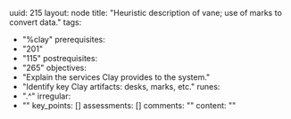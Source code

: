 uuid: 215
layout: node
title: "Heuristic description of vane; use of marks to convert data."
tags:
 - "%clay"
prerequisites:
  - "201"
  - "115"
postrequisites:
  - "265"
objectives:
  - "Explain the services Clay provides to the system."
  - "Identify key Clay artifacts:  desks, marks, etc."
runes:
  - ".^"
irregular:
  - ""
key_points: []
assessments: []
comments: ""
content: ""